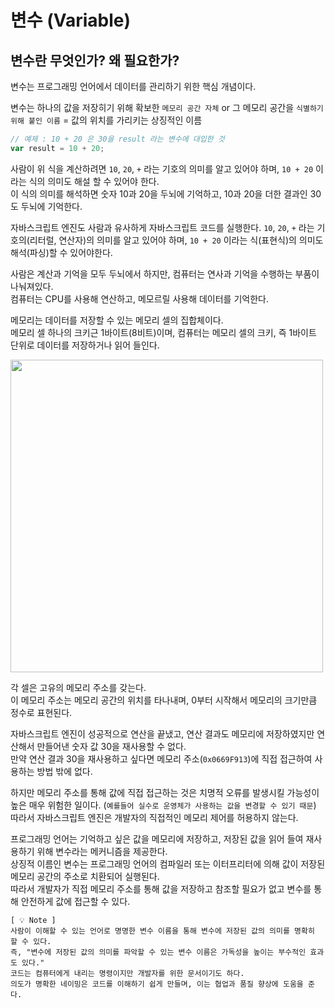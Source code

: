 # 변수 (Variable)

## 변수란 무엇인가? 왜 필요한가?

변수는 프로그래밍 언어에서 데이터를 관리하기 위한 핵심 개념이다.

변수는 하나의 값을 저장히기 위해 확보한 `메모리 공간 자체` or 그 메모리 공간을 `식별하기 위해 붙인 이름` = 값의 위치를 가리키는 상징적인 이름

```js
// 예제 : 10 + 20 은 30을 result 라는 변수에 대입한 것
var result = 10 + 20;
```
사람이 위 식을 계산하려면 `10`, `20`, `+` 라는 기호의 의미를 알고 있어야 하며, `10 + 20` 이라는 식의 의미도 해설 할 수 있어야 한다.<br>
이 식의 의미를 해석하면 숫자 10과 20을 두뇌에 기억하고, 10과 20을 더한 결과인 30도 두뇌에 기억한다.

자바스크립트 엔진도 사람과 유사하게 자바스크립트 코드를 실행한다.
`10`, `20`, `+` 라는 기호의(리터럴, 연산자)의 의미를 알고 있어야 하며, `10 + 20` 이라는 식(표현식)의 의미도 해석(파싱)할 수 있어야한다.

사람은 계산과 기억을 모두 두뇌에서 하지만, 컴퓨터는 연사과 기억을 수행하는 부품이 나눠져있다.<br>
컴퓨터는 CPU를 사용해 연산하고, 메모르릴 사용해 데이터를 기억한다.

메모리는 데이터를 저장할 수 있는 메모리 셀의 집합체이다.<br>
메모리 셀 하나의 크키근 1바이트(8비트)이며, 컴퓨터는 메모리 셀의 크키, 즉 1바이트 단위로 데이터를 저장하거나 읽어 들인다.

<img src="https://camo.githubusercontent.com/c1e0dfe10ea55b2b371555ecd8e4d5d7574e4a9ed97584594d28ef0ddd8d8607/68747470733a2f2f696d67312e6461756d63646e2e6e65742f7468756d622f523132383078302f3f73636f64653d6d746973746f72793226666e616d653d6874747073253341253246253246626c6f672e6b616b616f63646e2e6e6574253246646e2532466262356a6f622532466274726c7972624f4637462532465053516b6a4a6f34436b7779313963624563716a644b253246696d672e706e67" width="500px"/>

각 셀은 고유의 메모리 주소를 갖는다.<br>
이 메모리 주소는 메모리 공간의 위치를 타나내며, 0부터 시작해서 메모리의 크기만큼 정수로 표현된다.

자바스크립트 엔진이 성공적으로 연산을 끝냈고, 연산 결과도 메모리에 저장하였지만 연산해서 만들어낸 숫자 값 30을 재사용할 수 없다.<br>
만약 연산 결과 30을 재사용하고 싶다면 메모리 주소(`0x0669F913`)에 직접 접근하여 사용하는 방법 밖에 없다.

하지만 메모리 주소를 통해 값에 직접 접근하는 것은 치명적 오류를 발생시킬 가능성이 높은 매우 위험한 일이다. (`예를들어 실수로 운영체가 사용하는 값을 변경할 수 있기 때문`)<br>
따라서 자바스크립트 엔진은 개발자의 직접적인 메모리 제어를 허용하지 않는다.

프로그래밍 언어는 기억하고 싶은 값을 메모리에 저장하고, 저장된 값을 읽어 들여 재사용하기 위해 변수라는 메커니즘을 제공한다.<br>
상징적 이름인 변수는 프로그래밍 언어의 컴파일러 또는 이터프리터에 의해 값이 저장된 메모리 공간의 주소로 치환되어 실행된다.<br>
따라서 개발자가 직접 메모리 주소를 통해 값을 저장하고 참조할 필요가 없고 변수를 통해 안전하게 값에 접근할 수 있다.

```
[ 💡 Note ]
사람이 이해할 수 있는 언어로 명명한 변수 이름을 통해 변수에 저장된 값의 의미를 명확히 할 수 있다.
즉, "변수에 저장된 값의 의미를 파악할 수 있는 변수 이름은 가독성을 높이는 부수적인 효과도 있다."
코드는 컴퓨터에게 내리는 명령이지만 개발자를 위한 문서이기도 하다.
의도가 명확한 네이밍은 코드를 이해하기 쉽게 만들며, 이는 협업과 품질 향상에 도움을 준다.
```
